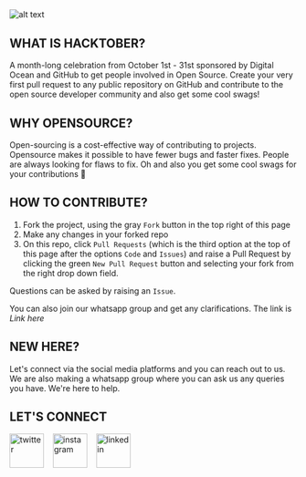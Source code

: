 ##
![alt text](https://i.ibb.co/6PTG0gK/GDSC-SRM-Institute-of-Science-Technology-Ramapuram-Campus-Logo-x1.png)

## WHAT IS HACKTOBER?
A month-long celebration from October 1st - 31st sponsored by Digital Ocean and GitHub to get people involved in Open Source. Create your very first pull request to any public repository on GitHub and contribute to the open source developer community and also get some cool swags!

## WHY OPENSOURCE?
Open-sourcing is a cost-effective way of contributing to projects. Opensource makes it possible to have fewer bugs and faster fixes. People are always looking for flaws to fix. Oh and also you get some cool swags for your contributions 👀

## HOW TO CONTRIBUTE?

1. Fork the project, using the gray `Fork` button in the top right of this page
2. Make any changes in your forked repo
3. On this repo, click `Pull Requests` (which is the third option at the top of this page after the options `Code` and `Issues`) and raise a Pull Request by clicking the green `New Pull Request` button and selecting your fork from the right drop down field.

Questions can be asked by raising an `Issue`.

You can also join our whatsapp group and get any clarifications. The link is *Link here*
## NEW HERE? 
Let's connect via the social media platforms and you can reach out to us. We are also making a whatsapp group where you can ask us any queries you have. We're here to help.
## LET'S CONNECT
<p align = "left">
<a href="https://twitter.com/dscsrmramapuram" target="_blank"><img align="center" src="https://cdn.jsdelivr.net/npm/simple-icons@3.0.1/icons/twitter.svg" alt="twitter" height="60" width="60" /></a> &nbsp;&nbsp;
<a href="https://www.instagram.com/dscsrm.rmp/" target="_blank"><img align="center" src="https://cdn.jsdelivr.net/npm/simple-icons@3.0.1/icons/instagram.svg" alt="instagram" height="60" width="60" /></a> &nbsp;&nbsp;
<a href="https://www.linkedin.com/in/dsc-srm-ramapuram/" target="_blank"><img align="center" src="https://cdn.jsdelivr.net/npm/simple-icons@3.0.1/icons/linkedin.svg" alt="linkedin" height="60" width="60" /></a> &nbsp;&nbsp;
